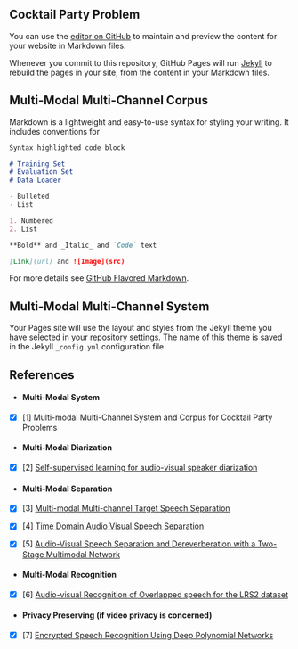 ## Cocktail Party Problem

You can use the [editor on GitHub](https://github.com/ZhangAustin/cocktail_party/edit/master/README.md) to maintain and preview the content for your website in Markdown files.

Whenever you commit to this repository, GitHub Pages will run [Jekyll](https://jekyllrb.com/) to rebuild the pages in your site, from the content in your Markdown files.

## Multi-Modal Multi-Channel Corpus  

Markdown is a lightweight and easy-to-use syntax for styling your writing. It includes conventions for

```markdown
Syntax highlighted code block

# Training Set
# Evaluation Set
# Data Loader

- Bulleted
- List

1. Numbered
2. List

**Bold** and _Italic_ and `Code` text

[Link](url) and ![Image](src)
```

For more details see [GitHub Flavored Markdown](https://guides.github.com/features/mastering-markdown/).

## Multi-Modal Multi-Channel System

Your Pages site will use the layout and styles from the Jekyll theme you have selected in your [repository settings](https://github.com/ZhangAustin/cocktail_party/settings). The name of this theme is saved in the Jekyll `_config.yml` configuration file.

## References

* #### Multi-Modal System
- [x] [1] Multi-modal Multi-Channel System and Corpus for Cocktail Party Problems

* #### Multi-Modal Diarization
- [x] [2] [Self-supervised learning for audio-visual speaker diarization](https://arxiv.org/pdf/2002.05314)

* #### Multi-Modal Separation
- [x] [3] [Multi-modal Multi-channel Target Speech Separation](https://arxiv.org/pdf/2003.07032)

- [x] [4] [Time Domain Audio Visual Speech Separation](https://arxiv.org/pdf/1904.03760)

- [x] [5] [Audio-Visual Speech Separation and Dereverberation with a Two-Stage Multimodal Network](https://arxiv.org/pdf/1909.07352)

* #### Multi-Modal Recognition
- [x] [6] [Audio-visual Recognition of Overlapped speech for the LRS2 dataset](https://arxiv.org/pdf/2001.01656.pdf)

* #### Privacy Preserving (if video privacy is concerned)
- [x] [7] [Encrypted Speech Recognition Using Deep Polynomial Networks](https://arxiv.org/pdf/1905.05605)

